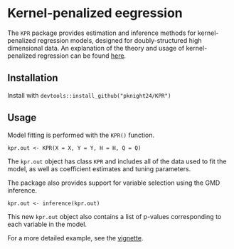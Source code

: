 # Kernel-penalized eegression

The `KPR` package provides estimation and inference methods for kernel-penalized regression models, designed for doubly-structured high
dimensional data. An explanation of the theory and usage of kernel-penalized regression can be found [here](https://projecteuclid.org/euclid.aoas/1520564483).

## Installation

Install with `devtools::install_github("pknight24/KPR")`

## Usage

Model fitting is performed with the `KPR()` function.

```{r}
kpr.out <- KPR(X = X, Y = Y, H = H, Q = Q)
```

The `kpr.out` object has class `KPR` and includes all of the data used to
fit the model, as well as coefficient estimates and tuning parameters.

The package also provides support for variable selection using the GMD inference.

```{r}
kpr.out <- inference(kpr.out)
```

This new `kpr.out` object also contains a list of p-values corresponding to each variable in the model.

For a more detailed example, see the [vignette](https://pknight24.github.io/KPR).